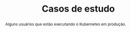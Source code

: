 ---
title: Casos de estudo
linkTitle: Case Studies
bigheader: Kubernetes User Case Studies
abstract: Alguns usuários que estão executando o Kubernetes em produção.
layout: basic
class: gridPage
cid: caseStudies
---